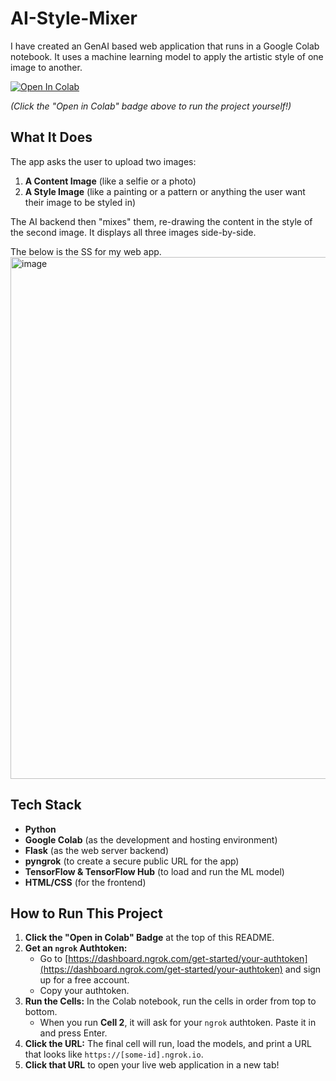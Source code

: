 # AI-Style-Mixer
I have created an GenAI based web application that runs in a Google Colab notebook. It uses a machine learning model to apply the artistic style of one image to another.

[![Open In Colab](https://colab.research.google.com/assets/colab-badge.svg)](https://colab.research.google.com/github/YOUR_USERNAME/AI-Style-Mixer-Colab/blob/main/AI_Style_Mixer.ipynb)

*(Click the "Open in Colab" badge above to run the project yourself!)*

## What It Does

The app asks the user to upload two images:
1.  **A Content Image** (like a selfie or a photo)
2.  **A Style Image** (like a painting or a pattern or anything the user want their image to be styled in)

The AI backend then "mixes" them, re-drawing the content in the style of the second image. It displays all three images side-by-side.

The below is the SS for my web app.
<img width="1321" height="835" alt="image" src="https://github.com/user-attachments/assets/22820a79-12b0-43c1-8193-776686192384" />


## Tech Stack
* **Python**
* **Google Colab** (as the development and hosting environment)
* **Flask** (as the web server backend)
* **pyngrok** (to create a secure public URL for the app)
* **TensorFlow & TensorFlow Hub** (to load and run the ML model)
* **HTML/CSS** (for the frontend)

## How to Run This Project

1.  **Click the "Open in Colab" Badge** at the top of this README.
2.  **Get an `ngrok` Authtoken:**
    * Go to [https://dashboard.ngrok.com/get-started/your-authtoken](https://dashboard.ngrok.com/get-started/your-authtoken) and sign up for a free account.
    * Copy your authtoken.
3.  **Run the Cells:** In the Colab notebook, run the cells in order from top to bottom.
    * When you run **Cell 2**, it will ask for your `ngrok` authtoken. Paste it in and press Enter.
4.  **Click the URL:** The final cell will run, load the models, and print a URL that looks like `https://[some-id].ngrok.io`.
5.  **Click that URL** to open your live web application in a new tab!
